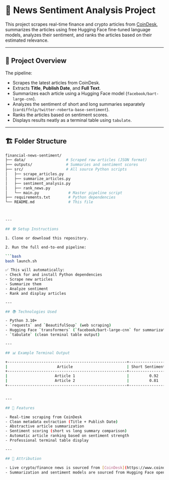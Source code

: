 # 📰 News Sentiment Analysis Project

This project scrapes real-time finance and crypto articles from [CoinDesk](https://www.coindesk.com/markets/), summarizes the articles using free Hugging Face fine-tuned language models, analyzes their sentiment, and ranks the articles based on their estimated relevance.

---

## 📜 Project Overview

The pipeline:
- Scrapes the latest articles from CoinDesk.
- Extracts **Title**, **Publish Date**, and **Full Text**.
- Summarizes each article using a Hugging Face model (`facebook/bart-large-cnn`).
- Analyzes the sentiment of short and long summaries separately (`cardiffnlp/twitter-roberta-base-sentiment`).
- Ranks the articles based on sentiment scores.
- Displays results neatly as a terminal table using `tabulate`.

---

## 🏗️ Folder Structure

```bash
financial-news-sentiment/
├── data/                  # Scraped raw articles (JSON format)
├── outputs/               # Summaries and sentiment scores
├── src/                   # All source Python scripts
│   ├── scrape_articles.py
│   ├── summarize_articles.py
│   ├── sentiment_analysis.py
│   ├── rank_news.py
│   └── main.py             # Master pipeline script
├── requirements.txt        # Python dependencies
└── README.md               # This file



---

## 🛠️ Setup Instructions

1. Clone or download this repository.

2. Run the full end-to-end pipeline:

```bash
bash launch.sh

✅ This will automatically:
- Check for and install Python dependencies
- Scrape new articles
- Summarize them
- Analyze sentiment
- Rank and display articles

---

## 📚 Technologies Used

- Python 3.10+
- `requests` and `BeautifulSoup` (web scraping)
- Hugging Face `transformers` (`facebook/bart-large-cnn` for summarization, `cardiffnlp/twitter-roberta-base-sentiment` for sentiment anlysis)
- `tabulate` (clean terminal table output)

---

## 📊 Example Terminal Output

+-----------------------------------------------------+----------------------+-----------------------+
|                      Article                        | Short Sentiment Score | Long Sentiment Score |
+-----------------------------------------------------+----------------------+-----------------------+
|                     Article 1                       |         0.92          |         0.85         |
|                     Article 2                       |         0.81          |         0.75         |
+-----------------------------------------------------+----------------------+-----------------------+


---

## 🚀 Features

- Real-time scraping from CoinDesk
- Clean metadata extraction (Title + Publish Date)
- Abstractive article summarization
- Sentiment scoring (short vs long summary comparison)
- Automatic article ranking based on sentiment strength
- Professional terminal table display

---

## 📣 Attribution

- Live crypto/finance news is sourced from [CoinDesk](https://www.coindesk.com/markets/).
- Summarization and sentiment models are sourced from Hugging Face open-source repositories.


